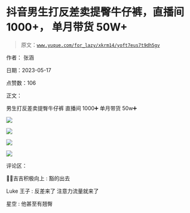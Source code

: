 # 抖音男生打反差卖提臀牛仔裤，直播间 1000+， 单月带货 50W+

> 原文：[`www.yuque.com/for_lazy/xkrm14/yoft7eus7t9dh5gv`](https://www.yuque.com/for_lazy/xkrm14/yoft7eus7t9dh5gv)

作者： 张涵

日期：2023-05-17

点赞数：106

正文：

男生打反差卖提臀牛仔裤 直播间 1000➕ 单月带货 50w➕

![](img/88d57e40daeb12b3bbbd1eeeb195bf0d.png)

![](img/d4a445ea763f545200709e836df827df.png)

![](img/0747bdc5aaaf932ed32fa33891c00ca7.png)

![](img/ce92a974105ddc6eb49222afee2b125d.png)

评论区：

💪🏻吉吉积极向上 : 豁的出去

Luke 王子 : 反差来了 注意力流量就来了

星空 : 他甚至有翘臀



